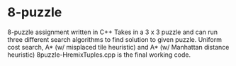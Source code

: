 # 8-puzzle
8-puzzle assignment written in C++
Takes in a 3 x 3 puzzle and can run three different search algorithms to find solution to given puzzle.
Uniform cost search, A* (w/ misplaced tile heuristic) and A* (w/ Manhattan distance heuristic)
8puzzle-HremixTuples.cpp is the final working code.
